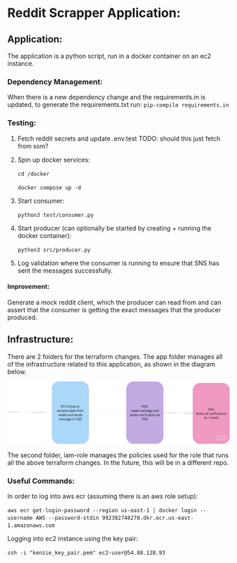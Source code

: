 # Reddit Scrapper Application:

## Application:

The application is a python script, run in a docker container on an ec2 instance. 

### Dependency Management:
When there is a new dependency change and the requirements.in is updated, to generate the requirements.txt run:
`pip-compile requirements.in`

### Testing:
1. Fetch reddit secrets and update .env.test TODO: should this just fetch from ssm?

2. Spin up docker services:

   `cd /docker`

   `docker compose up -d`


3. Start consumer:

   `python3 test/consumer.py`


4. Start producer (can optionally be started by creating + running the docker container):

   `python3 src/producer.py`


5. Log validation where the consumer is running to ensure that SNS has sent the messages successfully.

#### Improvement:
Generate a mock reddit client, which the producer can read from and can assert that the consumer is getting the exact messages that the producer produced.

## Infrastructure: 

There are 2 folders for the terraform changes. The app folder manages all of the infrastructure related to this application, as shown in the diagram below.

![img.png](img.png)

The second folder, iam-role manages the policies used for the role that runs all the above terraform changes. In the future, this will be in a different repo.


### Useful Commands:

In order to log into aws ecr (assuming there is an aws role setup):

`aws ecr get-login-password --region us-east-1 | docker login --username AWS --password-stdin 992382748278.dkr.ecr.us-east-1.amazonaws.com
`

Logging into ec2 instance using the key pair:

`ssh -i "kenzie_key_pair.pem" ec2-user@54.88.128.93`

